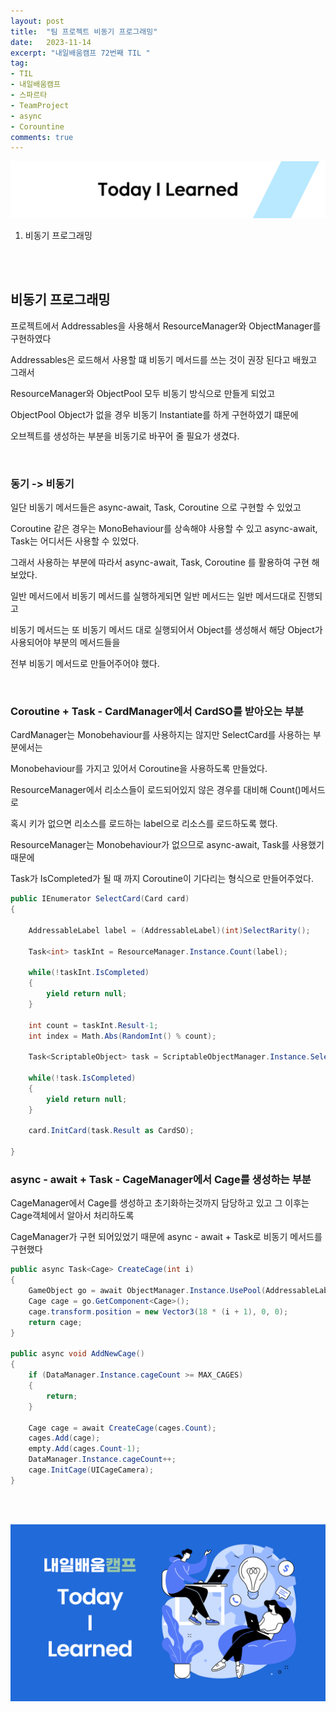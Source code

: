 ```yaml
---
layout: post
title:  "팀 프로젝트 비동기 프로그래밍"
date:   2023-11-14
excerpt: "내일배움캠프 72번째 TIL "
tag:
- TIL
- 내일배움캠프
- 스파르타
- TeamProject
- async
- Corountine
comments: true
---
```


![nbcbanner](/assets/img/TILbanner.png)

1. 비동기 프로그래밍


<br/>
<br/>


## 비동기 프로그래밍

프로젝트에서 Addressables을 사용해서 ResourceManager와 ObjectManager를 구현하였다

Addressables은 로드해서 사용할 떄 비동기 메서드를 쓰는 것이 권장 된다고 배웠고 그래서

ResourceManager와 ObjectPool 모두 비동기 방식으로 만들게 되었고 


ObjectPool Object가 없을 경우 비동기 Instantiate를 하게 구현하였기 떄문에

오브젝트를 생성하는 부분을 비동기로 바꾸어 줄 필요가 생겼다.


<br/>

### 동기 -> 비동기

일단 비동기 메서드들은 async-await, Task, Coroutine 으로 구현할 수 있었고 

Coroutine 같은 경우는 MonoBehaviour를 상속해야 사용할 수 있고 async-await, Task는 어디서든 사용할 수 있었다.

그래서 사용하는 부분에 따라서 async-await, Task, Coroutine 를 활용하여 구현 해보았다.


일반 메서드에서 비동기 메서드를 실행하게되면 일반 메서드는 일반 메서드대로 진행되고

비동기 메서드는 또 비동기 메서드 대로 실행되어서 Object를 생성해서 해당 Object가 사용되어야 부분의 메서드들을

전부 비동기 메서드로 만들어주어야 했다.

<br/>

### Coroutine + Task - CardManager에서 CardSO를 받아오는 부분

CardManager는 Monobehaviour를 사용하지는 않지만 SelectCard를 사용하는 부분에서는

Monobehaviour를 가지고 있어서 Coroutine을 사용하도록 만들었다.


ResourceManager에서 리소스들이 로드되어있지 않은 경우를 대비해 Count()메서드로

혹시 키가 없으면 리소스를 로드하는 label으로 리소스를 로드하도록 했다.

ResourceManager는 Monobehaviour가 없으므로 async-await, Task를 사용했기 때문에

Task가 IsCompleted가 될 때 까지 Coroutine이 기다리는 형식으로 만들어주었다.

```cs
public IEnumerator SelectCard(Card card)
{

    AddressableLabel label = (AddressableLabel)(int)SelectRarity();

    Task<int> taskInt = ResourceManager.Instance.Count(label);

    while(!taskInt.IsCompleted)
    {
        yield return null;
    }

    int count = taskInt.Result-1;
    int index = Math.Abs(RandomInt() % count);

    Task<ScriptableObject> task = ScriptableObjectManager.Instance.SelectRandomSO(label, index);

    while(!task.IsCompleted)
    {
        yield return null;
    }

    card.InitCard(task.Result as CardSO);

}

```

### async - await + Task<T> - CageManager에서 Cage를 생성하는 부분

CageManager에서 Cage를 생성하고 초기화하는것까지 담당하고 있고 그 이후는 Cage객체에서 알아서 처리하도록

CageManager가 구현 되어있었기 때문에 async - await + Task로 비동기 메서드를 구현했다


```cs
public async Task<Cage> CreateCage(int i)
{
    GameObject go = await ObjectManager.Instance.UsePool(AddressableLabel.Cage, "Cage");
    Cage cage = go.GetComponent<Cage>();
    cage.transform.position = new Vector3(18 * (i + 1), 0, 0);
    return cage;
}

public async void AddNewCage()
{
    if (DataManager.Instance.cageCount >= MAX_CAGES)
    {
        return;
    }

    Cage cage = await CreateCage(cages.Count);
    cages.Add(cage);
    empty.Add(cages.Count-1);
    DataManager.Instance.cageCount++;
    cage.InitCage(UICageCamera);
}
```



<br/>
<br/>



![nbcthumbnail](/assets/img/thumbnail-image.png)